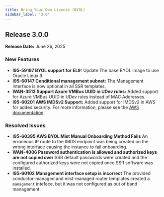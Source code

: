 ```yaml
---
title: Bring Your Own License (BYOL)
sidebar_label: '3.0'
---
```

## Release 3.0.0

**Release Date:** June 26, 2025

### New Features
- **I95-59197 BYOL support for EL9:** Update The base BYOL image to use Oracle Linux 9.
- **I95-60147 Conditional management subnet:** The Management Interface is now optional in all SSR templates.
- **WAN-3513 Support Azure VMBus UUID in UDev rules:** Added support for Azure VMBus UUID in UDev rules instead of MAC Addresses.
- **I95-60201 AWS IMDSv2 Support:** Added support for IMDSv2 in AWS for added security. For more information, please see the [AWS documentation](https://docs.aws.amazon.com/AWSEC2/latest/UserGuide/configuring-instance-metadata-service.html).


### Resolved Issues
- **I95-60395 AWS BYOL Mist Manual Onboarding Method Fails** An erroneous IP route to the IMDS endpoint was being created on the wrong interface causing the instance to fail onboarding.
- **WAN-4006 Password authentication is allowed and authorized keys are not copied over** SSR default passwords were created and the configured authorized keys were not copied once SSR software was installed.
- **I95-60102 Management interface setup is incorrect** The provided conductor-managed and mist-managed router templates created a `management` inteface, but it was not configured as out of band management.